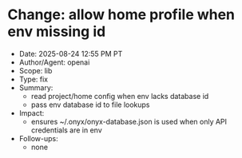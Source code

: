 # Change: allow home profile when env missing id

- Date: 2025-08-24 12:55 PM PT
- Author/Agent: openai
- Scope: lib
- Type: fix
- Summary:
  - read project/home config when env lacks database id
  - pass env database id to file lookups
- Impact:
  - ensures ~/.onyx/onyx-database.json is used when only API credentials are in env
- Follow-ups:
  - none
